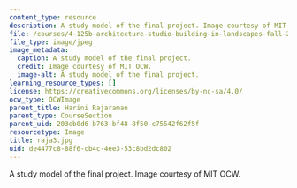 ```yaml
---
content_type: resource
description: A study model of the final project. Image courtesy of MIT OCW.
file: /courses/4-125b-architecture-studio-building-in-landscapes-fall-2005/de4477c888f6cb4c4ee353c8bd2dc802_raja3.jpg
file_type: image/jpeg
image_metadata:
  caption: A study model of the final project.
  credit: Image courtesy of MIT OCW.
  image-alt: A study model of the final project.
learning_resource_types: []
license: https://creativecommons.org/licenses/by-nc-sa/4.0/
ocw_type: OCWImage
parent_title: Harini Rajaraman
parent_type: CourseSection
parent_uid: 203eb0d6-b763-bf48-8f50-c75542f62f5f
resourcetype: Image
title: raja3.jpg
uid: de4477c8-88f6-cb4c-4ee3-53c8bd2dc802
---
```

A study model of the final project. Image courtesy of MIT OCW.